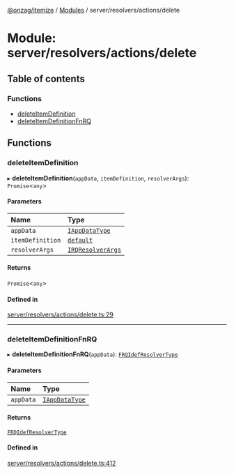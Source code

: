 [@onzag/itemize](../README.md) / [Modules](../modules.md) / server/resolvers/actions/delete

# Module: server/resolvers/actions/delete

## Table of contents

### Functions

- [deleteItemDefinition](server_resolvers_actions_delete.md#deleteitemdefinition)
- [deleteItemDefinitionFnRQ](server_resolvers_actions_delete.md#deleteitemdefinitionfnrq)

## Functions

### deleteItemDefinition

▸ **deleteItemDefinition**(`appData`, `itemDefinition`, `resolverArgs`): `Promise`\<`any`\>

#### Parameters

| Name | Type |
| :------ | :------ |
| `appData` | [`IAppDataType`](../interfaces/server.IAppDataType.md) |
| `itemDefinition` | [`default`](../classes/base_Root_Module_ItemDefinition.default.md) |
| `resolverArgs` | [`IRQResolverArgs`](../interfaces/base_Root_rq.IRQResolverArgs.md) |

#### Returns

`Promise`\<`any`\>

#### Defined in

[server/resolvers/actions/delete.ts:29](https://github.com/onzag/itemize/blob/59702dd5/server/resolvers/actions/delete.ts#L29)

___

### deleteItemDefinitionFnRQ

▸ **deleteItemDefinitionFnRQ**(`appData`): [`FRQIdefResolverType`](base_Root_rq.md#frqidefresolvertype)

#### Parameters

| Name | Type |
| :------ | :------ |
| `appData` | [`IAppDataType`](../interfaces/server.IAppDataType.md) |

#### Returns

[`FRQIdefResolverType`](base_Root_rq.md#frqidefresolvertype)

#### Defined in

[server/resolvers/actions/delete.ts:412](https://github.com/onzag/itemize/blob/59702dd5/server/resolvers/actions/delete.ts#L412)
